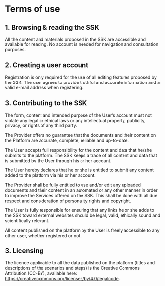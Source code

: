 # Terms of use

## 1. Browsing & reading the SSK

All the content and materials proposed in the SSK are accessible and available for reading. No account is needed for navigation and consultation purposes.  

## 2. Creating a user account

Registration is only required for the use of all editing features proposed by the SSK. The user agrees to provide truthful and accurate information and a valid e-mail address when registering.

## 3. Contributing to the SSK

The form, content and intended purpose of the User’s account must not violate any legal or ethical laws or any intellectual property, publicity, privacy, or rights of any third party.

The Provider offers no guarantee that the documents and their content on the Platform are accurate, complete, reliable and up-to-date.

The User accepts full responsibility for the content and data that he/she submits to the platform. The SSK keeps a trace of all content and data that is submitted by the User through his or her account.

The User hereby declares that he or she is entitled to submit any content added to the platform via his or her account.

The Provider shall be fully entitled to use and/or edit any uploaded documents and their content in an automated or any other manner in order to improve the Services offered on the SSK. This shall be done with all due respect and consideration of personality rights and copyright.

The User is fully responsible for ensuring that any links he or she adds to the SSK toward external websites should be legal, valid, ethically sound and scientifically relevant.

All content published on the platform by the User is freely accessible to any other user, whether registered or not.

## 3. Licensing

The licence applicable to all the data published on the platform (titles and descriptions of the scenarios and steps) is the Creative Commons Attribution (CC-BY), available here: https://creativecommons.org/licenses/by/4.0/legalcode.
